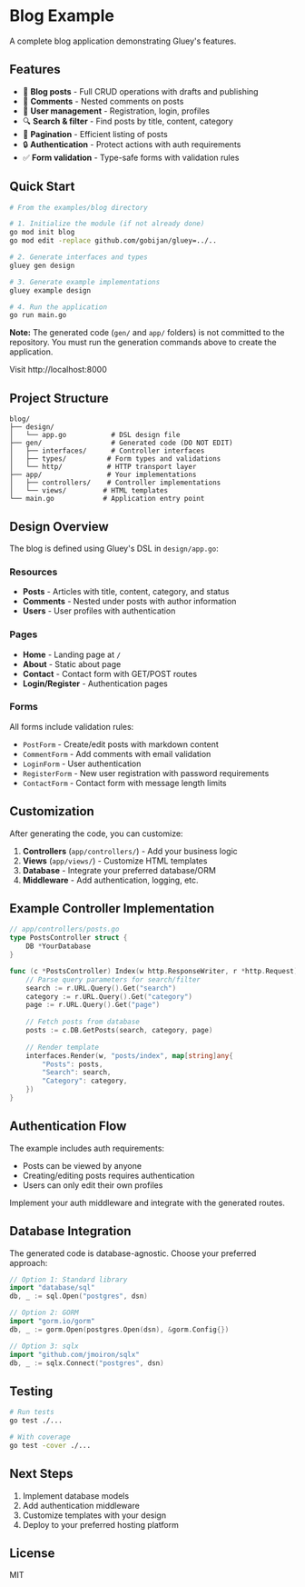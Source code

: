 # Blog Example

A complete blog application demonstrating Gluey's features.

## Features

- 📝 **Blog posts** - Full CRUD operations with drafts and publishing
- 💬 **Comments** - Nested comments on posts
- 👤 **User management** - Registration, login, profiles
- 🔍 **Search & filter** - Find posts by title, content, category
- 📄 **Pagination** - Efficient listing of posts
- 🔒 **Authentication** - Protect actions with auth requirements
- ✅ **Form validation** - Type-safe forms with validation rules

## Quick Start

```bash
# From the examples/blog directory

# 1. Initialize the module (if not already done)
go mod init blog
go mod edit -replace github.com/gobijan/gluey=../..

# 2. Generate interfaces and types
gluey gen design

# 3. Generate example implementations
gluey example design

# 4. Run the application
go run main.go
```

**Note:** The generated code (`gen/` and `app/` folders) is not committed to the repository. You must run the generation commands above to create the application.

Visit http://localhost:8000

## Project Structure

```
blog/
├── design/
│   └── app.go           # DSL design file
├── gen/                 # Generated code (DO NOT EDIT)
│   ├── interfaces/      # Controller interfaces
│   ├── types/          # Form types and validations
│   └── http/           # HTTP transport layer
├── app/                # Your implementations
│   ├── controllers/    # Controller implementations
│   └── views/         # HTML templates
└── main.go            # Application entry point
```

## Design Overview

The blog is defined using Gluey's DSL in `design/app.go`:

### Resources

- **Posts** - Articles with title, content, category, and status
- **Comments** - Nested under posts with author information
- **Users** - User profiles with authentication

### Pages

- **Home** - Landing page at `/`
- **About** - Static about page
- **Contact** - Contact form with GET/POST routes
- **Login/Register** - Authentication pages

### Forms

All forms include validation rules:
- `PostForm` - Create/edit posts with markdown content
- `CommentForm` - Add comments with email validation
- `LoginForm` - User authentication
- `RegisterForm` - New user registration with password requirements
- `ContactForm` - Contact form with message length limits

## Customization

After generating the code, you can customize:

1. **Controllers** (`app/controllers/`) - Add your business logic
2. **Views** (`app/views/`) - Customize HTML templates
3. **Database** - Integrate your preferred database/ORM
4. **Middleware** - Add authentication, logging, etc.

## Example Controller Implementation

```go
// app/controllers/posts.go
type PostsController struct {
    DB *YourDatabase
}

func (c *PostsController) Index(w http.ResponseWriter, r *http.Request) {
    // Parse query parameters for search/filter
    search := r.URL.Query().Get("search")
    category := r.URL.Query().Get("category")
    page := r.URL.Query().Get("page")
    
    // Fetch posts from database
    posts := c.DB.GetPosts(search, category, page)
    
    // Render template
    interfaces.Render(w, "posts/index", map[string]any{
        "Posts": posts,
        "Search": search,
        "Category": category,
    })
}
```

## Authentication Flow

The example includes auth requirements:
- Posts can be viewed by anyone
- Creating/editing posts requires authentication
- Users can only edit their own profiles

Implement your auth middleware and integrate with the generated routes.

## Database Integration

The generated code is database-agnostic. Choose your preferred approach:

```go
// Option 1: Standard library
import "database/sql"
db, _ := sql.Open("postgres", dsn)

// Option 2: GORM
import "gorm.io/gorm"
db, _ := gorm.Open(postgres.Open(dsn), &gorm.Config{})

// Option 3: sqlx
import "github.com/jmoiron/sqlx"
db, _ := sqlx.Connect("postgres", dsn)
```

## Testing

```bash
# Run tests
go test ./...

# With coverage
go test -cover ./...
```

## Next Steps

1. Implement database models
2. Add authentication middleware
3. Customize templates with your design
4. Deploy to your preferred hosting platform

## License

MIT